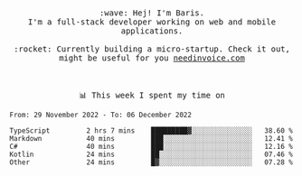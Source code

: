 <p align="center">
  <br><br>
  <samp>
    :wave: Hej! I'm Baris.
    <br>I'm a full-stack developer working on web and mobile applications.
       <br><br>:rocket: Currently building a micro-startup. Check it out, might be useful for you <a href="https://needinvoice.com/" target="_blank">needinvoice.com</a>

  </samp>
 <br><br><br>
</p>
<p align=center><samp>📊  This week I spent my time on</samp></p>


<!--START_SECTION:waka-->

```text
From: 29 November 2022 - To: 06 December 2022

TypeScript         2 hrs 7 mins    █████████▓░░░░░░░░░░░░░░░   38.60 %
Markdown           40 mins         ███░░░░░░░░░░░░░░░░░░░░░░   12.41 %
C#                 40 mins         ███░░░░░░░░░░░░░░░░░░░░░░   12.16 %
Kotlin             24 mins         ██░░░░░░░░░░░░░░░░░░░░░░░   07.46 %
Other              24 mins         █▓░░░░░░░░░░░░░░░░░░░░░░░   07.28 %
```

<!--END_SECTION:waka-->


